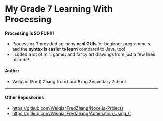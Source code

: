 # My Grade 7 Learning With Processing #

#### Processing is SO FUN!!!
- Processing 3 provided so many __cool GUIs__ for beginner programmers, and the __syntax is easier to learn__ compared to Java, too!
- I coded a lot of mini games and fancy art drawings from just a few lines of code!

#### Author
- Weiqian (Fred) Zhang from Lord Byng Secondary School

---

#### Other Repositories
- https://github.com/WeiqianFredZhang/Node.js-Projects
- https://github.com/WeiqianFredZhang/Automation_Using_C
